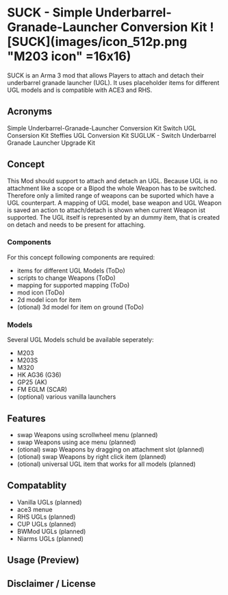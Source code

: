 # SUCK - Simple Underbarrel-Granade-Launcher Conversion Kit ![SUCK](images/icon_512p.png "M203 icon" =16x16)

SUCK is an Arma 3 mod that allows Players to attach and detach their underbarrel granade launcher (UGL).
It uses placeholder items for different UGL models and is compatible with ACE3 and RHS.

## Acronyms

Simple Underbarrel-Granade-Launcher Conversion Kit
Switch UGL Consersion Kit
Steffies UGL Conversion Kit
SUGLUK - Switch Underbarrel Granade Launcher Upgrade Kit

## Concept

This Mod should support to attach and detach an UGL.
Because UGL is no attachment like a scope or a Bipod the whole Weapon has to be switched.
Therefore only a limited range of weapons can be suported which have a UGL counterpart.
A mapping of UGL model, base weapon and UGL Weapon is saved an action to attach/detach is shown when current Weapon ist supported.
The UGL itself is represented by an dummy item, that is created on detach and needs to be present for attaching.

### Components

For this concept following components are required:

- items for different UGL Models (ToDo)
- scripts to change Weapons (ToDo)
- mapping for supported mapping (ToDo)
- mod icon (ToDo)
- 2d model icon for item
- (otional) 3d model for item on ground (ToDo)

### Models

Several UGL Models schuld be available seperately:
- M203
- M203S
- M320
- HK AG36 (G36)
- GP25 (AK)
- FM EGLM (SCAR)
- (optional) various vanilla launchers

## Features

- swap Weapons using scrollwheel menu (planned)
- swap Weapons using ace menu (planned)
- (otional) swap Weapons by dragging on attachment slot (planned)
- (otional) swap Weapons by right click item (planned)
- (otional) universal UGL item that works for all models (planned)

## Compatablity

- Vanilla UGLs (planned)
- ace3 menue
- RHS UGLs (planned)
- CUP UGLs (planned)
- BWMod UGLs (planned)
- Niarms UGLs (planned)

## Usage (Preview)

## Disclaimer / License
